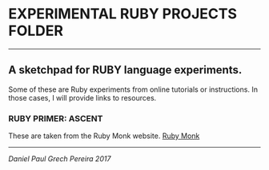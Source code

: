# EXPERIMENTAL RUBY PROJECTS FOLDER
---


## A sketchpad for RUBY language experiments.
Some of these are Ruby experiments from online tutorials or instructions.  In those cases, I will provide links to resources.

### RUBY PRIMER:  ASCENT
These are taken from the Ruby Monk website.
[Ruby Monk](https://rubymonk.com/learning/books/4-ruby-primer-ascent)


---
*Daniel Paul Grech Pereira 2017*
